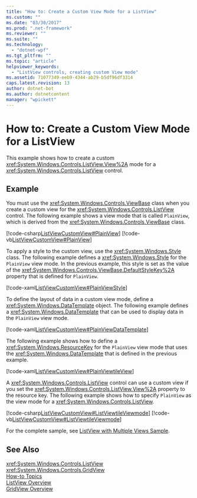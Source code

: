 ```yaml
---
title: "How to: Create a Custom View Mode for a ListView"
ms.custom: ""
ms.date: "03/30/2017"
ms.prod: ".net-framework"
ms.reviewer: ""
ms.suite: ""
ms.technology: 
  - "dotnet-wpf"
ms.tgt_pltfrm: ""
ms.topic: "article"
helpviewer_keywords: 
  - "ListView controls, creating custom View mode"
ms.assetid: 71077349-eeb9-4344-ab29-b5df96df3314
caps.latest.revision: 13
author: dotnet-bot
ms.author: dotnetcontent
manager: "wpickett"
---
```

# How to: Create a Custom View Mode for a ListView
This example shows how to create a custom <xref:System.Windows.Controls.ListView.View%2A> mode for a <xref:System.Windows.Controls.ListView> control.  
  
## Example  
 You must use the <xref:System.Windows.Controls.ViewBase> class when you create a custom view for the <xref:System.Windows.Controls.ListView> control. The following example shows a view mode that is called `PlainView`, which is derived from the <xref:System.Windows.Controls.ViewBase> class.  
  
 [!code-csharp[ListViewCustomView#PlainView](../../../../samples/snippets/csharp/VS_Snippets_Wpf/ListViewCustomView/CSharp/PlainView.cs#plainview)]
 [!code-vb[ListViewCustomView#PlainView](../../../../samples/snippets/visualbasic/VS_Snippets_Wpf/ListViewCustomView/visualbasic/plainview.vb#plainview)]  
  
 To apply a style to the custom view, use the <xref:System.Windows.Style> class. The following example defines a <xref:System.Windows.Style> for the `PlainView` view mode. In the previous example, this style is set as the value of the <xref:System.Windows.Controls.ViewBase.DefaultStyleKey%2A> property that is defined for `PlainView`.  
  
 [!code-xaml[ListViewCustomView#PlainViewStyle](../../../../samples/snippets/csharp/VS_Snippets_Wpf/ListViewCustomView/CSharp/Themes/Generic.xaml#plainviewstyle)]  
  
 To define the layout of data in a custom view mode, define a <xref:System.Windows.DataTemplate> object. The following example defines a <xref:System.Windows.DataTemplate> that can be used to display data in the `PlainView` view mode.  
  
 [!code-xaml[ListViewCustomView#PlainViewDataTemplate](../../../../samples/snippets/csharp/VS_Snippets_Wpf/ListViewCustomView/CSharp/Window1.xaml#plainviewdatatemplate)]  
  
 The following example shows how to define a <xref:System.Windows.ResourceKey> for the `PlainView` view mode that uses the <xref:System.Windows.DataTemplate> that is defined in the previous example.  
  
 [!code-xaml[ListViewCustomView#PlainViewtileView](../../../../samples/snippets/csharp/VS_Snippets_Wpf/ListViewCustomView/CSharp/Window1.xaml#plainviewtileview)]  
  
 A <xref:System.Windows.Controls.ListView> control can use a custom view if you set the <xref:System.Windows.Controls.ListView.View%2A> property to the resource key. The following example shows how to specify `PlainView` as the view mode for a <xref:System.Windows.Controls.ListView>.  
  
 [!code-csharp[ListViewCustomView#ListViewtileViewmode](../../../../samples/snippets/csharp/VS_Snippets_Wpf/ListViewCustomView/CSharp/Window1.xaml.cs#listviewtileviewmode)]
 [!code-vb[ListViewCustomView#ListViewtileViewmode](../../../../samples/snippets/visualbasic/VS_Snippets_Wpf/ListViewCustomView/visualbasic/window1.xaml.vb#listviewtileviewmode)]  
  
 For the complete sample, see [ListView with Multiple Views Sample](http://go.microsoft.com/fwlink/?LinkID=160013).  
  
## See Also  
 <xref:System.Windows.Controls.ListView>   
 <xref:System.Windows.Controls.GridView>   
 [How-to Topics](../../../../docs/framework/wpf/controls/listview-how-to-topics.md)   
 [ListView Overview](../../../../docs/framework/wpf/controls/listview-overview.md)   
 [GridView Overview](../../../../docs/framework/wpf/controls/gridview-overview.md)
